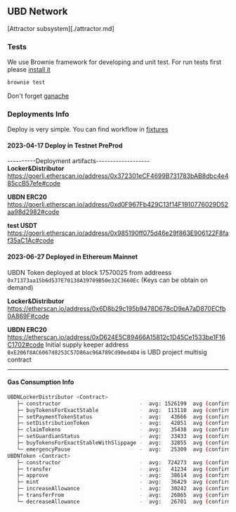 ## UBD Network 

[Attractor subsystem][./attractor.md]


### Tests
We use Brownie framework for developing and unit test. For run tests
first please [install it](https://eth-brownie.readthedocs.io/en/stable/install.html)

```bash
brownie test
```
Don't forget [ganache](https://www.npmjs.com/package/ganache)

### Deployments Info
Deploy is very simple. You can find workflow in 
[fixtures](./tests/fixtures/deploy_env.py) 

#### 2023-04-17  Deploy in Testnet PreProd
----------Deployment artifacts-------------------  
**Locker&Distributor**  
https://goerli.etherscan.io/address/0x372301eCF4699B731783bAB8dbc4e485ccB57efe#code

**UBDN ERC20**  
https://goerli.etherscan.io/address/0xd0F967Fb429C13f14F1910776029D52aa98d2982#code

**test USDT**  
https://goerli.etherscan.io/address/0x985190ff075d46e29f863E906122F8faf35aC1Ac#code

#### 2023-06-27 Deployed in Ethereum Mainnet 
UBDN Token deployed at block 17570025 from addreess 
`0x71373aa15b6d537E70138A39709B50e32C3660Ec` (Keys can be obtain on demand)   
 
**Locker&Distributor**  
https://etherscan.io/address/0x6D8b29c195b9478D678cD9eA7aD870ECfb0A869F#code

**UBDN ERC20**  
https://etherscan.io/address/0xD624E5C89466A15812c1D45Ce1533be1F16C1702#code
Initial supply keeper address `0xE206f8AC6067d8253C57D86ac96A789Cd90ed4D4` is UBD project multisig contract


---
#### Gas Consumption Info
```bash
UBDNLockerDistributor <Contract>
   ├─ constructor                         -  avg: 1526199  avg (confirmed): 1526199  low: 1526199  high: 1526199
   ├─ buyTokensForExactStable             -  avg:  113110  avg (confirmed):  122152  low:   22952  high:  239710
   ├─ setPaymentTokenStatus               -  avg:   43666  avg (confirmed):   44606  low:   23027  high:   44611
   ├─ setDistributionToken                -  avg:   42051  avg (confirmed):   45560  low:   22815  high:   45560
   ├─ claimTokens                         -  avg:   35438  avg (confirmed):   39723  low:   22292  high:   51621
   ├─ setGuardianStatus                   -  avg:   33433  avg (confirmed):   43849  low:   23018  high:   43849
   ├─ buyTokensForExactStableWithSlippage -  avg:   32855  avg (confirmed):       0  low:   32855  high:   32855
   └─ emergencyPause                      -  avg:   25309  avg (confirmed):   25941  low:   22782  high:   31136
UBDNToken <Contract>
   ├─ constructor                         -  avg:  724273  avg (confirmed):  724273  low:  724273  high:  724285
   ├─ transfer                            -  avg:   41234  avg (confirmed):   50876  low:   21951  high:   50876
   ├─ approve                             -  avg:   38614  avg (confirmed):   44169  low:   21953  high:   44217
   ├─ mint                                -  avg:   36429  avg (confirmed):   50722  low:   22136  high:   50722
   ├─ increaseAllowance                   -  avg:   30242  avg (confirmed):   30242  low:   30242  high:   30242
   ├─ transferFrom                        -  avg:   26865  avg (confirmed):   26014  low:   22264  high:   31836
   └─ decreaseAllowance                   -  avg:   26701  avg (confirmed):   30226  low:   23176  high:   30226

```

